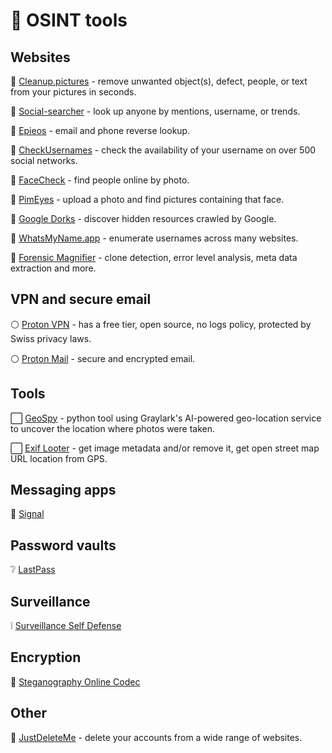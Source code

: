 #  🐇 OSINT tools
## Websites
🤍 [Cleanup.pictures](https://cleanup.pictures/) - remove unwanted object(s), defect, people, or text from your pictures in seconds.

🤍 [Social-searcher](https://www.social-searcher.com/) - look up anyone by mentions, username, or trends.

🤍 [Epieos](https://epieos.com/) - email and phone reverse lookup.

🤍 [CheckUsernames](https://checkusernames.com/) - check the availability of your username on over 500 social networks.

🤍 [FaceCheck](https://facecheck.id/) - find people online by photo.

🤍 [PimEyes](https://pimeyes.com/en) - upload a photo and find pictures containing that face.

🤍 [Google Dorks](https://www.exploit-db.com/google-hacking-database) - discover hidden resources crawled by Google.

🤍 [WhatsMyName.app](https://whatsmyname.app/) - enumerate usernames across many websites.

🤍 [Forensic Magnifier](https://29a.ch/photo-forensics/#forensic-magnifier) - clone detection, error level analysis, meta data extraction and more.


## VPN and secure email

⚪ [Proton VPN](https://protonvpn.com/) - has a free tier, open source, no logs policy, protected by Swiss privacy laws.

⚪ [Proton Mail](https://proton.me/mail) - secure and encrypted email.

## Tools

⬜ [GeoSpy](https://github.com/atiilla/geospy) - python tool using Graylark's AI-powered geo-location service to uncover the location where photos were taken.

⬜ [Exif Looter](https://github.com/aydinnyunus/exiflooter) - get image metadata and/or remove it, get open street map URL location from GPS.

## Messaging apps

💬 [Signal](https://signal.org/)

## Password vaults

❔ [LastPass](https://www.lastpass.com/)

## Surveillance

❕ [Surveillance Self Defense](https://ssd.eff.org/)

## Encryption

🔳 [Steganography Online Codec](https://www.pelock.com/products/steganography-online-codec)

## Other

🥼 [JustDeleteMe](https://backgroundchecks.org/justdeleteme/) - delete your accounts from a wide range of websites.

